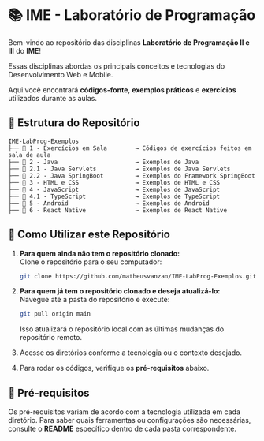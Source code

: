 # 📚 IME - Laboratório de Programação

Bem-vindo ao repositório das disciplinas **Laboratório de Programação II e III** do **IME**!

Essas disciplinas abordas os principais conceitos e tecnologias do Desenvolvimento Web e Mobile.

Aqui você encontrará **códigos-fonte**, **exemplos práticos** e **exercícios** utilizados durante as aulas.  

## 📂 Estrutura do Repositório

```
IME-LabProg-Exemplos
├── 📁 1 - Exercícios em Sala        → Códigos de exercícios feitos em sala de aula
├── 📁 2 - Java                      → Exemplos de Java
├── 📁 2.1 - Java Servlets           → Exemplos de Java Servlets
├── 📁 2.2 - Java SpringBoot         → Exemplos do Framework SpringBoot
├── 📁 3 - HTML e CSS                → Exemplos de HTML e CSS
├── 📁 4 - JavaScript                → Exemplos de JavaScript
├── 📁 4.1 - TypeScript              → Exemplos de TypeScript
├── 📁 5 - Android                   → Exemplos de Android
├── 📁 6 - React Native              → Exemplos de React Native
```

## 🚀 Como Utilizar este Repositório

1. **Para quem ainda não tem o repositório clonado:**  
   Clone o repositório para o seu computador:  
   ```sh
   git clone https://github.com/matheusvanzan/IME-LabProg-Exemplos.git
   ```

2. **Para quem já tem o repositório clonado e deseja atualizá-lo:**  
   Navegue até a pasta do repositório e execute:  
   ```sh
   git pull origin main
   ```
   Isso atualizará o repositório local com as últimas mudanças do repositório remoto.

3. Acesse os diretórios conforme a tecnologia ou o contexto desejado.  

4. Para rodar os códigos, verifique os **pré-requisitos** abaixo.  

## 🔧 Pré-requisitos  

Os pré-requisitos variam de acordo com a tecnologia utilizada em cada diretório. Para saber quais ferramentas ou configurações são necessárias, consulte o **README** específico dentro de cada pasta correspondente.  
